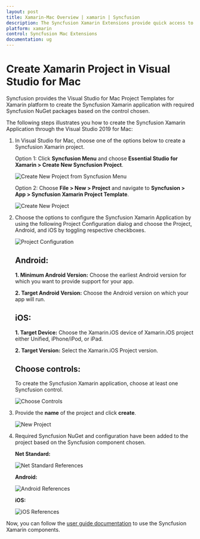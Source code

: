 ```yaml
---
layout: post
title: Xamarin-Mac Overview | xamarin | Syncfusion
description: The Syncfusion Xamarin Extensions provide quick access to create or configure the Syncfusion Xamarin projects
platform: xamarin
control: Syncfusion Mac Extensions
documentation: ug
---
```


# Create Xamarin Project in Visual Studio for Mac

Syncfusion provides the Visual Studio for Mac Project Templates for Xamarin platform to create the Syncfusion Xamarin application with required Syncfusion NuGet packages based on the control chosen.

The following steps illustrates you how to create the Syncfusion Xamarin Application through the Visual Studio 2019 for Mac:

1.	In Visual Studio for Mac, choose one of the options below to create a Syncfusion Xamarin project.

	Option 1:
	Click **Syncfusion Menu** and choose **Essential Studio for Xamarin > Create New Syncfusion Project**.

	![Create New Project from Syncfusion Menu](ProjectTemplate_Images/Syncfusion_Menu.PNG)

	Option 2:
	Choose **File > New > Project** and navigate to **Syncfusion > App > Syncfusion Xamarin Project Template**.

	![Create New Project](ProjectTemplate_Images/CreateNewProject.PNG)

2.	Choose the options to configure the Syncfusion Xamarin Application by using the following Project Configuration dialog and choose the Project, Android, and iOS by toggling respective checkboxes.

	![Project Configuration](ProjectTemplate_Images/ProjectConfiguration.PNG)

	## Android:

	**1. Minimum Android Version:** Choose the earliest Android version for which you want to provide support for your app.

	**2. Target Android Version:** Choose the Android version on which your app will run.

	## iOS:

	**1. Target Device:** Choose the Xamarin.iOS device of Xamarin.iOS project either Unified, iPhone/iPod, or iPad.

	**2. Target Version:** Select the Xamarin.iOS Project version.  

	## Choose controls:

	To create the Syncfusion Xamarin application, choose at least one Syncfusion control.

	![Choose Controls](ProjectTemplate_Images/ChooseControls.png)

3.  Provide the **name** of the project and click **create**.

	![New Project](ProjectTemplate_Images/NewProject.png)

4.  Required Syncfusion NuGet and configuration have been added to the project based on the Syncfusion component chosen.

	**Net Standard:**

	![Net Standard References](ProjectTemplate_Images/NetStandardReferences.png)

	**Android:**

	![Android References](ProjectTemplate_Images/AndroidReferences.png)

	**iOS:**

	![iOS References](ProjectTemplate_Images/iOSReferences.png)

Now, you can follow the [user guide documentation](https://help.syncfusion.com/xamarin/introduction/overview) to use the Syncfusion Xamarin components.

